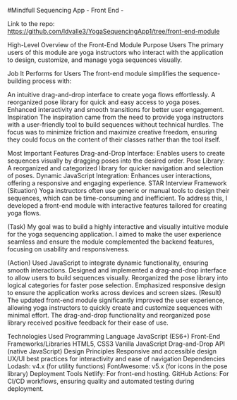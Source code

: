 #Mindfull Sequencing App - Front End -

Link to the repo: https://github.com/ldvalle3/YogaSequencingApp1/tree/front-end-module

High-Level Overview of the Front-End Module Purpose
Users
The primary users of this module are yoga instructors who interact with the application to design, customize, and manage yoga sequences visually.

Job It Performs for Users
The front-end module simplifies the sequence-building process with:

An intuitive drag-and-drop interface to create yoga flows effortlessly.
A reorganized pose library for quick and easy access to yoga poses.
Enhanced interactivity and smooth transitions for better user engagement.
Inspiration
The inspiration came from the need to provide yoga instructors with a user-friendly tool to build sequences without technical hurdles. The focus was to minimize friction and maximize creative freedom, ensuring they could focus on the content of their classes rather than the tool itself.

Most Important Features
Drag-and-Drop Interface: Enables users to create sequences visually by dragging poses into the desired order.
Pose Library: A reorganized and categorized library for quicker navigation and selection of poses.
Dynamic JavaScript Integration: Enhances user interactions, offering a responsive and engaging experience.
STAR Interview Framework
(Situation)
Yoga instructors often use generic or manual tools to design their sequences, which can be time-consuming and inefficient. To address this, I developed a front-end module with interactive features tailored for creating yoga flows.

(Task)
My goal was to build a highly interactive and visually intuitive module for the yoga sequencing application. I aimed to make the user experience seamless and ensure the module complemented the backend features, focusing on usability and responsiveness.

(Action)
Used JavaScript to integrate dynamic functionality, ensuring smooth interactions.
Designed and implemented a drag-and-drop interface to allow users to build sequences visually.
Reorganized the pose library into logical categories for faster pose selection.
Emphasized responsive design to ensure the application works across devices and screen sizes.
(Result)
The updated front-end module significantly improved the user experience, allowing yoga instructors to quickly create and customize sequences with minimal effort. The drag-and-drop functionality and reorganized pose library received positive feedback for their ease of use.

Technologies Used
Programming Language
JavaScript (ES6+)
Front-End Frameworks/Libraries
HTML5, CSS3
Vanilla JavaScript
Drag-and-Drop API (native JavaScript)
Design Principles
Responsive and accessible design
UX/UI best practices for interactivity and ease of navigation
Dependencies
Lodash: v4.x (for utility functions)
FontAwesome: v5.x (for icons in the pose library)
Deployment Tools
Netlify: For front-end hosting.
GitHub Actions: For CI/CD workflows, ensuring quality and automated testing during deployment.

